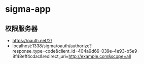# sigma-app

## 权限服务器

- https://oauth.net/2/
- localhost:1338/sigma/oauth/authorize?response_type=code&client_id=404a9d69-039e-4e93-b5e9-8f48eff4cdac&redirect_uri=http://example.com&scope=all
